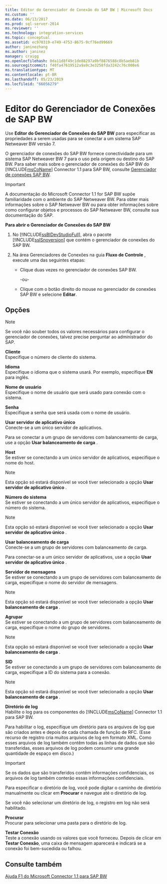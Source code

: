 ```yaml
---
title: Editor do Gerenciador de Conexão do SAP BW | Microsoft Docs
ms.custom: ''
ms.date: 06/13/2017
ms.prod: sql-server-2014
ms.reviewer: ''
ms.technology: integration-services
ms.topic: conceptual
ms.assetid: ec970319-e749-4753-8675-9cf76ed99669
author: janinezhang
ms.author: janinez
manager: craigg
ms.openlocfilehash: 0da11d8f49c1de88297a9bf8876588c8b5aeb81b
ms.sourcegitcommit: f40fa47619512a9a9c3e3258fda3242c76c008e6
ms.translationtype: MT
ms.contentlocale: pt-BR
ms.lasthandoff: 05/23/2019
ms.locfileid: "66056279"
---
```

# <a name="sap-bw-connection-manager-editor"></a>Editor do Gerenciador de Conexões de SAP BW
  Use **Editor do Gerenciador de Conexões do SAP BW** para especificar as propriedades a serem usadas para se conectar a um sistema SAP Netweaver BW versão 7.  
  
 O gerenciador de conexões do SAP BW fornece conectividade para um sistema SAP Netweaver BW 7 para o uso pela origem ou destino do SAP BW. Para saber mais sobre o gerenciador de conexões do SAP BW do [!INCLUDE[msCoName](../includes/msconame-md.md)] Connector 1.1 para SAP BW, consulte [Gerenciador de conexões SAP BW](connection-manager/sap-bw-connection-manager.md).  
  
> [!IMPORTANT]  
>  A documentação do Microsoft Connector 1.1 for SAP BW supõe familiaridade com o ambiente do SAP Netweaver BW. Para obter mais informações sobre o SAP Netweaver BW ou para obter informações sobre como configurar objetos e processos do SAP Netweaver BW, consulte sua documentação do SAP.  
  
 **Para abrir o Gerenciador de Conexões do SAP BW**  
  
1.  No [!INCLUDE[ssBIDevStudioFull](../includes/ssbidevstudiofull-md.md)], abra o pacote [!INCLUDE[ssISnoversion](../includes/ssisnoversion-md.md)] que contém o gerenciador de conexões do SAP BW.  
  
2.  Na área Gerenciadores de Conexões na guia **Fluxo de Controle** , execute uma das seguintes etapas:  
  
    -   Clique duas vezes no gerenciador de conexões SAP BW.  
  
         -ou-  
  
    -   Clique com o botão direito do mouse no gerenciador de conexões SAP BW e selecione **Editar**.  
  
## <a name="options"></a>Opções  
  
> [!NOTE]  
>  Se você não souber todos os valores necessários para configurar o gerenciador de conexões, talvez precise perguntar ao administrador do SAP.  
  
 **Cliente**  
 Especifique o número de cliente do sistema.  
  
 **Idioma**  
 Especifique o idioma que o sistema usará. Por exemplo, especifique **EN** para inglês.  
  
 **Nome de usuário**  
 Especifique o nome de usuário que será usado para conexão com o sistema.  
  
 **Senha**  
 Especifique a senha que será usada com o nome de usuário.  
  
 **Usar servidor de aplicativo único**  
 Conecte-se a um único servidor de aplicativos.  
  
 Para se conectar a um grupo de servidores com balanceamento de carga, use a opção **Usar balanceamento de carga** .  
  
 **Host**  
 Se estiver se conectando a um único servidor de aplicativos, especifique o nome do host.  
  
> [!NOTE]  
>  Esta opção só estará disponível se você tiver selecionado a opção **Usar servidor de aplicativo único** .  
  
 **Número do sistema**  
 Se estiver se conectando a um único servidor de aplicativos, especifique o número do sistema.  
  
> [!NOTE]  
>  Esta opção só estará disponível se você tiver selecionado a opção **Usar servidor de aplicativo único** .  
  
 **Usar balanceamento de carga**  
 Conecte-se a um grupo de servidores com balanceamento de carga.  
  
 Para conectar-se a um único servidor de aplicativos, use a opção **Usar servidor de aplicativo único** .  
  
 **Servidor de mensagens**  
 Se estiver se conectando a um grupo de servidores com balanceamento de carga, especifique o nome do servidor de mensagens.  
  
> [!NOTE]  
>  Esta opção só estará disponível se você tiver selecionado a opção **Usar balanceamento de carga** .  
  
 **Agrupar**  
 Se estiver se conectando a um grupo de servidores com balanceamento de carga, especifique o nome do grupo de servidores.  
  
> [!NOTE]  
>  Esta opção só estará disponível se você tiver selecionado a opção **Usar balanceamento de carga** .  
  
 **SID**  
 Se estiver se conectando a um grupo de servidores com balanceamento de carga, especifique a ID do sistema para a conexão.  
  
> [!NOTE]  
>  Esta opção só estará disponível se você tiver selecionado a opção **Usar balanceamento de carga** .  
  
 **Diretório de log**  
 Habilite o log para os componentes do [!INCLUDE[msCoName](../includes/msconame-md.md)] Connector 1.1 para SAP BW.  
  
 Para habilitar o log, especifique um diretório para os arquivos de log que são criados antes e depois de cada chamada de função de RFC. (Esse recurso de registro cria muitos arquivos de log em formato XML. Como esses arquivos de log também contêm todas as linhas de dados que são transferidas, esses arquivos de log podem consumir uma grande quantidade de espaço em disco.)  
  
> [!IMPORTANT]  
>  Se os dados que são transferidos contêm informações confidenciais, os arquivos de log também conterão essas informações confidenciais.  
  
 Para especificar o diretório de log, você pode digitar o caminho de diretório manualmente ou clicar em **Procurar** e navegue até o diretório de log.  
  
 Se você não selecionar um diretório de log, o registro em log não será habilitado.  
  
 **Procurar**  
 Procurar para selecionar uma pasta para o diretório de log.  
  
 **Testar Conexão**  
 Teste a conexão usando os valores que você forneceu. Depois de clicar em **Testar Conexão**, uma caixa de mensagem aparecerá e indicará se a conexão foi bem-sucedida ou falhou.  
  
## <a name="see-also"></a>Consulte também  
 [Ajuda F1 do Microsoft Connector 1.1 para SAP BW](microsoft-connector-for-sap-bw-f1-help.md)  
  
  
